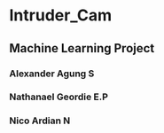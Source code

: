 # Intruder_Cam

## Machine Learning Project
### Alexander Agung S
### Nathanael Geordie E.P
### Nico Ardian N 
